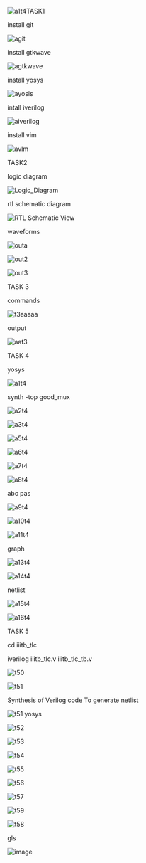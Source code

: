 ![a1t4](https://github.com/Adarshkulal/adarshvdi/assets/149968080/65701551-763b-4f4d-8528-084b8bd5e9ce)TASK1

install git








![agit](https://github.com/Adarshkulal/adarshvdi/assets/149968080/844351d6-d257-4aca-ae8c-cbf924360e67)

install gtkwave









![agtkwave](https://github.com/Adarshkulal/adarshvdi/assets/149968080/a5551573-ce2a-453c-b480-a336eb512df8)

install yosys









![ayosis](https://github.com/Adarshkulal/adarshvdi/assets/149968080/2864f1af-1fa5-4aa3-9d2d-49f0763e7494)

intall iverilog









![aiverilog](https://github.com/Adarshkulal/adarshvdi/assets/149968080/f82322ff-8023-4d7b-8e5c-2cec212930bd)


install vim









![avlm](https://github.com/Adarshkulal/adarshvdi/assets/149968080/702f27e2-89f6-49a0-89a1-838a40320637)


TASK2

logic diagram









![Logic_Diagram](https://github.com/Adarshkulal/adarshvdi/assets/149968080/b143bb5d-b116-4106-a83f-085a2ff40864)

rtl schematic diagram









![RTL Schematic View](https://github.com/Adarshkulal/adarshvdi/assets/149968080/a6437613-a005-4e5c-9808-d9a55735a0a3)

waveforms









![outa](https://github.com/Adarshkulal/adarshvdi/assets/149968080/0ded7f13-a3cf-424b-9833-c90f23731d7b)









![out2](https://github.com/Adarshkulal/adarshvdi/assets/149968080/ba171e2f-fc3c-4ea4-ba8c-0b1a49134602)









![out3](https://github.com/Adarshkulal/adarshvdi/assets/149968080/a97aecfc-5616-4aad-b167-a6e68379fed1)

TASK 3

commands









![t3aaaaa](https://github.com/Adarshkulal/adarshvdi/assets/149968080/078c5e52-40fd-497f-91ac-61e2c3ef1705)

output









![aat3](https://github.com/Adarshkulal/adarshvdi/assets/149968080/163ca680-b55a-4208-9743-05e81b2d6160)

TASK 4

 yosys

 
 
 ![a1t4](https://github.com/Adarshkulal/adarshvdi/assets/149968080/0ebbe5c9-e9d1-4c9a-8b95-5e571b55c4d0)

 synth -top good_mux


 ![a2t4](https://github.com/Adarshkulal/adarshvdi/assets/149968080/ae867009-4dd0-490b-82cc-92720043bc8e)



![a3t4](https://github.com/Adarshkulal/adarshvdi/assets/149968080/f4b0e9df-c6ff-4ea8-8fd3-b5139c090199)



![a5t4](https://github.com/Adarshkulal/adarshvdi/assets/149968080/70466a66-1681-4df1-aef4-3989586132d2)




![a6t4](https://github.com/Adarshkulal/adarshvdi/assets/149968080/1d84f111-6bdf-4e9a-9fa1-9ebf878aaf7d)



![a7t4](https://github.com/Adarshkulal/adarshvdi/assets/149968080/6bae964a-3618-464f-b29c-05048403af44)



![a8t4](https://github.com/Adarshkulal/adarshvdi/assets/149968080/8294b295-b0dc-4420-bd5b-7274506d209b)

abc pas




![a9t4](https://github.com/Adarshkulal/adarshvdi/assets/149968080/c486c357-fadf-481a-bdfb-545810f1a83b)



![a10t4](https://github.com/Adarshkulal/adarshvdi/assets/149968080/9574e295-543f-4fef-81b6-37ef4e094d30)



![a11t4](https://github.com/Adarshkulal/adarshvdi/assets/149968080/aba15ba8-2729-496b-83fd-acacef6989e8)


graph

![a13t4](https://github.com/Adarshkulal/adarshvdi/assets/149968080/2cdf642b-cb37-4170-ada2-fd6093634fd0)




![a14t4](https://github.com/Adarshkulal/adarshvdi/assets/149968080/4d203853-d3f0-47cc-9908-8355d71579bd)

netlist


![a15t4](https://github.com/Adarshkulal/adarshvdi/assets/149968080/e25c8c28-9639-460c-acff-efd5e77fcd4a)



![a16t4](https://github.com/Adarshkulal/adarshvdi/assets/149968080/369a7fc4-87dd-4c18-9a55-28c0209a0dab)



TASK 5

cd iiitb_tlc

iverilog iiitb_tlc.v iiitb_tlc_tb.v




![t50](https://github.com/Adarshkulal/adarshvdi/assets/149968080/9fc90e1d-b947-4f35-a5aa-6621cd266525)



![t51](https://github.com/Adarshkulal/adarshvdi/assets/149968080/c97b16b4-a38a-486b-946b-bb9166f123b6)

Synthesis of Verilog code To generate netlist

![t51 yosys](https://github.com/Adarshkulal/adarshvdi/assets/149968080/0a1afcd7-ac9a-4b9e-965a-b668ebbf0d35)


![t52](https://github.com/Adarshkulal/adarshvdi/assets/149968080/0f372384-40d3-4c43-9f91-b9cd72901508)


![t53](https://github.com/Adarshkulal/adarshvdi/assets/149968080/28a997ea-f217-41c0-97cc-eb412af1286e)



![t54](https://github.com/Adarshkulal/adarshvdi/assets/149968080/23ab1f3e-828d-40f1-960e-56052cd0d065)



![t55](https://github.com/Adarshkulal/adarshvdi/assets/149968080/282c2a1d-2b69-4625-8e52-2955805ac19c)



![t56](https://github.com/Adarshkulal/adarshvdi/assets/149968080/7f72a1a4-c6a4-4c05-b0f0-38f39dd3bb5f)



![t57](https://github.com/Adarshkulal/adarshvdi/assets/149968080/9eca09b8-01c0-44d2-acab-95510538b1ff)


![t59](https://github.com/Adarshkulal/adarshvdi/assets/149968080/4eeb5821-28ad-4f9d-baf1-ba43f0a880ec)



![t58](https://github.com/Adarshkulal/adarshvdi/assets/149968080/8b8d86d3-9ed8-4704-a6ab-f2ae8ef31f97)

 gls
 
 
 
 ![image](https://github.com/Adarshkulal/adarshvdi/assets/149968080/644d405a-93c1-4d05-a50a-d2e831fb730d)


